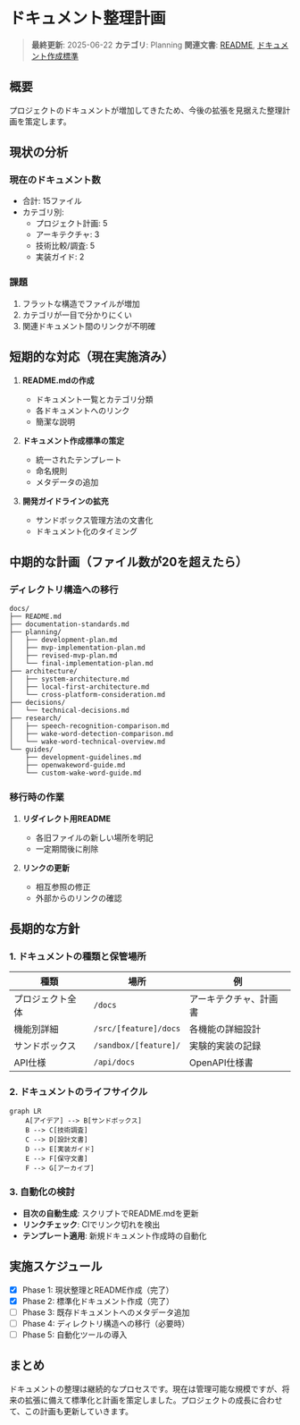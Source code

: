 # ドキュメント整理計画

> **最終更新**: 2025-06-22
> **カテゴリ**: Planning
> **関連文書**: [README](README.md), [ドキュメント作成標準](documentation-standards.md)

## 概要

プロジェクトのドキュメントが増加してきたため、今後の拡張を見据えた整理計画を策定します。

## 現状の分析

### 現在のドキュメント数
- 合計: 15ファイル
- カテゴリ別:
  - プロジェクト計画: 5
  - アーキテクチャ: 3
  - 技術比較/調査: 5
  - 実装ガイド: 2

### 課題
1. フラットな構造でファイルが増加
2. カテゴリが一目で分かりにくい
3. 関連ドキュメント間のリンクが不明確

## 短期的な対応（現在実施済み）

1. **README.mdの作成**
   - ドキュメント一覧とカテゴリ分類
   - 各ドキュメントへのリンク
   - 簡潔な説明

2. **ドキュメント作成標準の策定**
   - 統一されたテンプレート
   - 命名規則
   - メタデータの追加

3. **開発ガイドラインの拡充**
   - サンドボックス管理方法の文書化
   - ドキュメント化のタイミング

## 中期的な計画（ファイル数が20を超えたら）

### ディレクトリ構造への移行

```
docs/
├── README.md
├── documentation-standards.md
├── planning/
│   ├── development-plan.md
│   ├── mvp-implementation-plan.md
│   ├── revised-mvp-plan.md
│   └── final-implementation-plan.md
├── architecture/
│   ├── system-architecture.md
│   ├── local-first-architecture.md
│   └── cross-platform-consideration.md
├── decisions/
│   └── technical-decisions.md
├── research/
│   ├── speech-recognition-comparison.md
│   ├── wake-word-detection-comparison.md
│   └── wake-word-technical-overview.md
└── guides/
    ├── development-guidelines.md
    ├── openwakeword-guide.md
    └── custom-wake-word-guide.md
```

### 移行時の作業

1. **リダイレクト用README**
   - 各旧ファイルの新しい場所を明記
   - 一定期間後に削除

2. **リンクの更新**
   - 相互参照の修正
   - 外部からのリンクの確認

## 長期的な方針

### 1. ドキュメントの種類と保管場所

| 種類 | 場所 | 例 |
|------|------|-----|
| プロジェクト全体 | `/docs` | アーキテクチャ、計画書 |
| 機能別詳細 | `/src/[feature]/docs` | 各機能の詳細設計 |
| サンドボックス | `/sandbox/[feature]/` | 実験的実装の記録 |
| API仕様 | `/api/docs` | OpenAPI仕様書 |

### 2. ドキュメントのライフサイクル

```mermaid
graph LR
    A[アイデア] --> B[サンドボックス]
    B --> C[技術調査]
    C --> D[設計文書]
    D --> E[実装ガイド]
    E --> F[保守文書]
    F --> G[アーカイブ]
```

### 3. 自動化の検討

- **目次の自動生成**: スクリプトでREADME.mdを更新
- **リンクチェック**: CIでリンク切れを検出
- **テンプレート適用**: 新規ドキュメント作成時の自動化

## 実施スケジュール

- [x] Phase 1: 現状整理とREADME作成（完了）
- [x] Phase 2: 標準化ドキュメント作成（完了）
- [ ] Phase 3: 既存ドキュメントへのメタデータ追加
- [ ] Phase 4: ディレクトリ構造への移行（必要時）
- [ ] Phase 5: 自動化ツールの導入

## まとめ

ドキュメントの整理は継続的なプロセスです。現在は管理可能な規模ですが、将来の拡張に備えて標準化と計画を策定しました。プロジェクトの成長に合わせて、この計画も更新していきます。